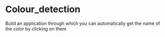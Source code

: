 # Colour_detection
Build an application through which you can automatically get the name of the color by clicking on them
